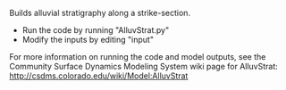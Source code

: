 Builds alluvial stratigraphy along a strike-section.

* Run the code by running "AlluvStrat.py"
* Modify the inputs by editing "input"

For more information on running the code and model outputs, see the Community Surface Dynamics Modeling System wiki page for AlluvStrat: http://csdms.colorado.edu/wiki/Model:AlluvStrat
